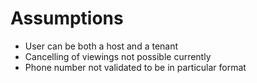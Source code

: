 Assumptions
===========

* User can be both a host and a tenant
* Cancelling of viewings not possible currently
* Phone number not validated to be in particular format

